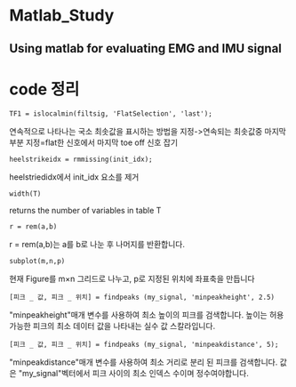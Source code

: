 # Matlab_Study
Using matlab for evaluating EMG and IMU signal
--------
# code 정리

`TF1 = islocalmin(filtsig, 'FlatSelection', 'last');`

연속적으로 나타나는 국소 최솟값을 표시하는 방법을 지정->연속되는 최솟값중 마지막 부분 지정=flat한 신호에서 마지막 toe off 신호 잡기


`heelstrikeidx = rmmissing(init_idx);`

heelstriedidx에서 init_idx 요소를 제거

`width(T)`

returns the number of variables in table T

`r = rem(a,b)`

r = rem(a,b)는 a를 b로 나눈 후 나머지를 반환합니다.

`subplot(m,n,p)`

현재 Figure를 m×n 그리드로 나누고, p로 지정된 위치에 좌표축을 만듭니다

`[피크 _ 값, 피크 _ 위치] = findpeaks (my_signal, 'minpeakheight', 2.5)`

"minpeakheight"매개 변수를 사용하여 최소 높이의 피크를 검색합니다. 높이는 허용 가능한 피크의 최소 데이터 값을 나타내는 실수 값 스칼라입니다.

`[피크 _ 값, 피크 _ 위치] = findpeaks (my_signal, 'minpeakdistance', 5);`

"minpeakdistance"매개 변수를 사용하여 최소 거리로 분리 된 피크를 검색합니다. 값은 "my_signal"벡터에서 피크 사이의 최소 인덱스 수이며 정수여야합니다.

